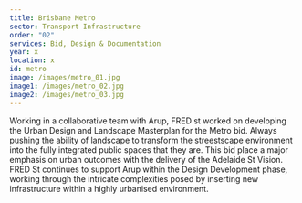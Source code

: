 ```yaml
---
title: Brisbane Metro
sector: Transport Infrastructure
order: "02"
services: Bid, Design & Documentation
year: x
location: x
id: metro
image: /images/metro_01.jpg
image1: /images/metro_02.jpg
image2: /images/metro_03.jpg
---
```


Working in a collaborative team with Arup, FRED st worked on
developing the Urban Design and Landscape Masterplan for the Metro bid. Always
pushing the ability of landscape to transform the streestscape environment
into the fully integrated public spaces that they are. This bid place a major
emphasis on urban outcomes with the delivery of the Adelaide St Vision. FRED
St continues to support Arup within the Design Development phase, working
through the intricate complexities posed by inserting new infrastructure
within a highly urbanised environment.
